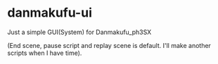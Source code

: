 # danmakufu-ui
Just a simple GUI(System) for Danmakufu_ph3SX

(End scene, pause script and replay scene is default. I'll make another scripts when I have time).

